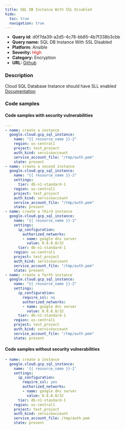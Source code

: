 ```yaml
---
title: SQL DB Instance With SSL Disabled
hide:
  toc: true
  navigation: true
---
```


<style>
  .highlight .hll {
    background-color: #ff171742;
  }
  .md-content {
    max-width: 1100px;
    margin: 0 auto;
  }
</style>

-   **Query id:** d0f7da39-a2d5-4c78-bb85-4b7f338b3cbb
-   **Query name:** SQL DB Instance With SSL Disabled
-   **Platform:** Ansible
-   **Severity:** <span style="color:#C00">High</span>
-   **Category:** Encryption
-   **URL:** [Github](https://github.com/Checkmarx/kics/tree/master/assets/queries/ansible/gcp/sql_db_instance_with_ssl_disabled)

### Description
Cloud SQL Database Instance should have SLL enabled<br>
[Documentation](https://docs.ansible.com/ansible/latest/collections/google/cloud/gcp_sql_instance_module.html#parameter-settings/ip_configuration/require_ssl)

### Code samples
#### Code samples with security vulnerabilities
```yaml title="Postitive test num. 1 - yaml file" hl_lines="24 3 13 39"
---
- name: create a instance
  google.cloud.gcp_sql_instance:
    name: "{{ resource_name }}-2"
    region: us-central1
    project: test_project
    auth_kind: serviceaccount
    service_account_file: "/tmp/auth.pem"
    state: present
- name: create a second instance
  google.cloud.gcp_sql_instance:
    name: "{{ resource_name }}-2"
    settings:
      tier: db-n1-standard-1
    region: us-central1
    project: test_project
    auth_kind: serviceaccount
    service_account_file: "/tmp/auth.pem"
    state: present
- name: create a third instance
  google.cloud.gcp_sql_instance:
    name: "{{ resource_name }}-2"
    settings:
      ip_configuration:
        authorized_networks:
        - name: google dns server
          value: 8.8.8.8/32
      tier: db-n1-standard-1
    region: us-central1
    project: test_project
    auth_kind: serviceaccount
    service_account_file: "/tmp/auth.pem"
    state: present
- name: create a forth instance
  google.cloud.gcp_sql_instance:
    name: "{{ resource_name }}-2"
    settings:
      ip_configuration:
        require_ssl: no
        authorized_networks:
        - name: google dns server
          value: 8.8.8.8/32
      tier: db-n1-standard-1
    region: us-central1
    project: test_project
    auth_kind: serviceaccount
    service_account_file: "/tmp/auth.pem"
    state: present

```


#### Code samples without security vulnerabilities
```yaml title="Negative test num. 1 - yaml file"
- name: create a instance
  google.cloud.gcp_sql_instance:
    name: '{{ resource_name }}-2'
    settings:
      ip_configuration:
        require_ssl: yes
        authorized_networks:
        - name: google dns server
          value: 8.8.8.8/32
      tier: db-n1-standard-1
    region: us-central1
    project: test_project
    auth_kind: serviceaccount
    service_account_file: /tmp/auth.pem
    state: present

```

